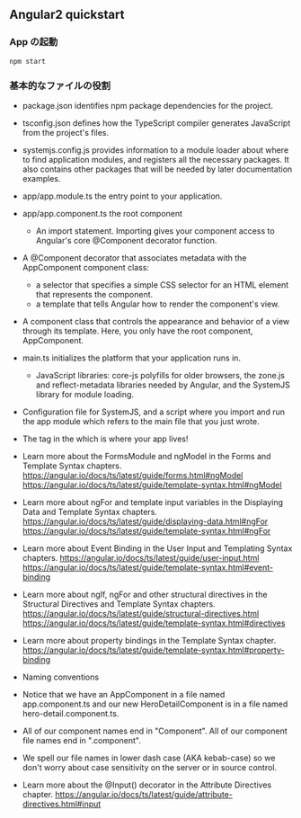 ## Angular2 quickstart
### App の起動
`npm start`

### 基本的なファイルの役割
- package.json
  identifies npm package dependencies for the project.
- tsconfig.json
  defines how the TypeScript compiler generates JavaScript from the project's files.
- systemjs.config.js
  provides information to a module loader about where to find application modules, and registers all the necessary packages. It also contains other packages that will be needed by later documentation examples.

- app/app.module.ts
  the entry point to your application.

- app/app.component.ts
  the root component

  - An import statement. Importing gives your component access to Angular's core @Component decorator function.

- A @Component decorator that associates metadata with the AppComponent component class:
  - a selector that specifies a simple CSS selector for an HTML element that represents the component.
  - a template that tells Angular how to render the component's view.
- A component class that controls the appearance and behavior of a view through its template. Here, you only have the root component, AppComponent.

- main.ts
  initializes the platform that your application runs in.

  - JavaScript libraries: core-js polyfills for older browsers, the zone.js and reflect-metadata libraries needed by Angular, and the SystemJS library for module loading.
- Configuration file for SystemJS, and a script where you import and run the app module which refers to the main file that you just wrote.
- The <my-app> tag in the <body> which is where your app lives!

- Learn more about the FormsModule and ngModel in the Forms and Template Syntax chapters.
https://angular.io/docs/ts/latest/guide/forms.html#ngModel
https://angular.io/docs/ts/latest/guide/template-syntax.html#ngModel

- Learn more about ngFor and template input variables in the Displaying Data and Template Syntax chapters.
https://angular.io/docs/ts/latest/guide/displaying-data.html#ngFor
https://angular.io/docs/ts/latest/guide/template-syntax.html#ngFor

- Learn more about Event Binding in the User Input and Templating Syntax chapters.
https://angular.io/docs/ts/latest/guide/user-input.html
https://angular.io/docs/ts/latest/guide/template-syntax.html#event-binding

- Learn more about ngIf, ngFor and other structural directives in the Structural Directives and Template Syntax chapters.
https://angular.io/docs/ts/latest/guide/structural-directives.html
https://angular.io/docs/ts/latest/guide/template-syntax.html#directives

- Learn more about property bindings in the Template Syntax chapter.
https://angular.io/docs/ts/latest/guide/template-syntax.html#property-binding

- Naming conventions

- Notice that we have an AppComponent in a file named app.component.ts and our new HeroDetailComponent is in a file named hero-detail.component.ts.

- All of our component names end in "Component". All of our component file names end in ".component".

- We spell our file names in lower dash case (AKA kebab-case) so we don't worry about case sensitivity on the server or in source control.

- Learn more about the @Input() decorator in the Attribute Directives chapter.
https://angular.io/docs/ts/latest/guide/attribute-directives.html#input
